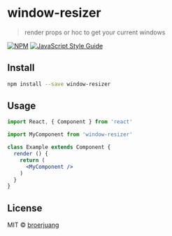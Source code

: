 # window-resizer

> render props or hoc to get your current windows

[![NPM](https://img.shields.io/npm/v/window-resizer.svg)](https://www.npmjs.com/package/window-resizer) [![JavaScript Style Guide](https://img.shields.io/badge/code_style-standard-brightgreen.svg)](https://standardjs.com)

## Install

```bash
npm install --save window-resizer
```

## Usage

```jsx
import React, { Component } from 'react'

import MyComponent from 'window-resizer'

class Example extends Component {
  render () {
    return (
      <MyComponent />
    )
  }
}
```

## License

MIT © [broerjuang](https://github.com/broerjuang)
